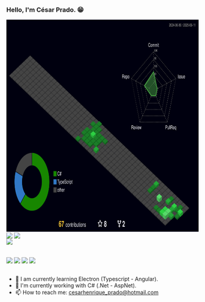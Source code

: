 ### Hello, I'm César Prado. 😁

<img align="center" alt="3D Profile Stats" height="555" src="./profile-3d-contrib/profile-night-green.svg"/>
<div style="display: inline-block;">
  <img align="center" height="160" src="http://github-profile-summary-cards.vercel.app/api/cards/profile-details?username=CesarPradoJr&theme=dracula"/>
  <img align="center" height="160" src="http://github-profile-summary-cards.vercel.app/api/cards/stats?username=CesarPradoJr&theme=dracula"/>
</div>
<br>
<div">
  <img src="https://skillicons.dev/icons?i=cs,dotnet,angular,nodejs,css,html,electron,docker,dotnet,postgres,ts,azure,vscode,visualstudio,postman"  />
</div>
 
 ##
 
<div>
  <a href="https://www.linkedin.com/in/c%C3%A9sar-prado-68350b136/" target="_blank"><img src="https://img.shields.io/badge/LinkedIn-0077B5?style=for-the-badge&logo=linkedin&logoColor=white" target="_blank"></a>
  <a href="https://discord.gg/G74j72h" target="_blank"><img src="https://img.shields.io/badge/Discord-7289DA?style=for-the-badge&logo=discord&logoColor=white" target="_blank"></a>
  <a href="https://mail.google.com/mail/u/cesarjunior95@gmail.com" target="_blank"><img src="https://img.shields.io/badge/Gmail-D14836?style=for-the-badge&logo=gmail&logoColor=white" target="_blank"></a>
  <a href="https://twitter.com/CsarPra57172065" target="_blank"><img src="https://img.shields.io/badge/Twitter-1DA1F2?style=for-the-badge&logo=twitter&logoColor=white" target="_blank"></a>
</div>

##

- 🌱 I am currently learning Electron (Typescript - Angular).
- 🔭 I'm currently working with C# (.Net - AspNet).
- 📫 How to reach me: cesarhenrique_prado@hotmail.com

##
